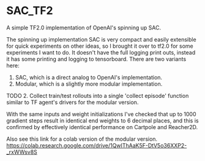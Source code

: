 # SAC_TF2
A simple TF2.0 implementation of OpenAI's spinning up SAC. 

The spinning up implementation SAC is very compact and easily extensible for quick experiments on other ideas, so I brought it over to tf2.0 for some experiments I want to do. It doesn't have the full logging print outs, instead it has some printing and logging to tensorboard. There are two variants here:
1. SAC, which is a direct analog to OpenAI's implementation.
2. Modular, which is a slightly more modular implementation.

TODO
2. Collect train/test rollouts into a single 'collect episode' function similar to TF agent's drivers for the modular version.

With the same inputs and weight initializations I've checked that up to 1000 gradient steps result in identical end weights to 6 decimal places, and this is confirmed by effectively identical performance on Cartpole and Reacher2D. 

Also see this link for a colab version of the modular version. https://colab.research.google.com/drive/1QwIThAaK5F-DtV5o36XXP2-_rxWWsv8S
